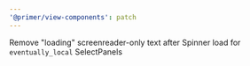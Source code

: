 ```yaml
---
'@primer/view-components': patch
---
```


Remove "loading" screenreader-only text after Spinner load for
`eventually_local` SelectPanels
